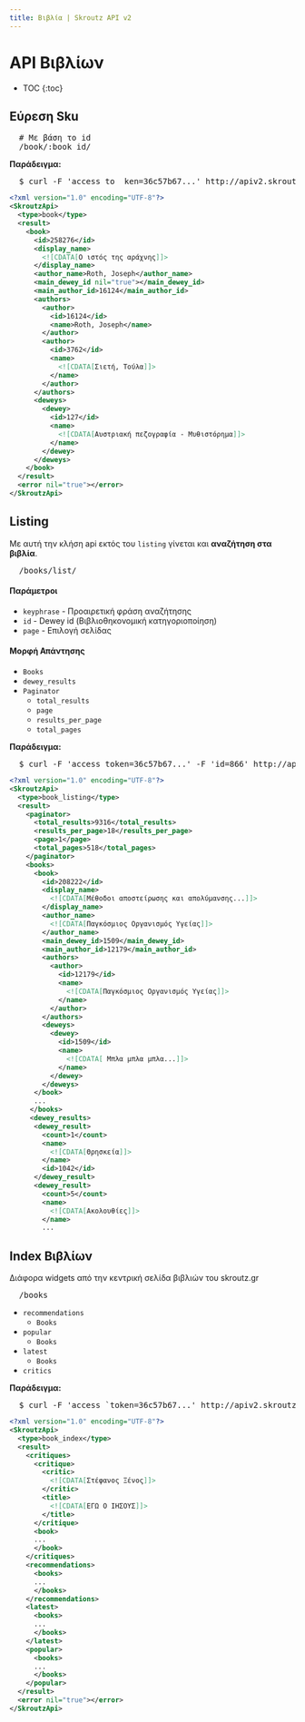 ```yaml
---
title: Βιβλία | Skroutz API v2
---
```


# API Βιβλίων

* TOC
{:toc}

## Εύρεση Sku

<pre class="terminal">
  # Με βάση το id
  /book/:book_id/
</pre>

**Παράδειγμα:**
 
<pre class="terminal">
  $ curl -F 'access_to  ken=36c57b67...' http://apiv2.skroutz.gr/xml/book/258276/
</pre>

~~~ xml
<?xml version="1.0" encoding="UTF-8"?>
<SkroutzApi>
  <type>book</type>
  <result>
    <book>
      <id>258276</id>
      <display_name>
        <![CDATA[Ο ιστός της αράχνης]]>
      </display_name>
      <author_name>Roth, Joseph</author_name>
      <main_dewey_id nil="true"></main_dewey_id>
      <main_author_id>16124</main_author_id>
      <authors>
        <author>
          <id>16124</id>
          <name>Roth, Joseph</name>
        </author>
        <author>
          <id>3762</id>
          <name>
            <![CDATA[Σιετή, Τούλα]]>
          </name>
        </author>
      </authors>
      <deweys>
        <dewey>
          <id>127</id>
          <name>
            <![CDATA[Αυστριακή πεζογραφία - Μυθιστόρημα]]>
          </name>
        </dewey>
      </deweys>
    </book>
  </result>
  <error nil="true"></error>
</SkroutzApi>
~~~
    

## Listing

Με αυτή την κλήση api εκτός του `listing` γίνεται και **αναζήτηση στα βιβλία**.

<pre class="terminal">
  /books/list/
</pre>

#### Παράμετροι
 
 * `keyphrase` - Προαιρετική φράση αναζήτησης
 * `id` - Dewey id (Βιβλιοθηκονομική κατηγοριοποίηση)
 * `page` - Επιλογή σελίδας

#### Μορφή Απάντησης

 * `Books`
 * `dewey_results`
 * `Paginator`
   * `total_results`
   * `page`
   * `results_per_page`
   * `total_pages`

**Παράδειγμα:**

<pre class="terminal">
  $ curl -F 'access_token=36c57b67...' -F 'id=866' http://apiv2.skroutz.gr/xml/books/list/
</pre>

~~~ xml
<?xml version="1.0" encoding="UTF-8"?>
<SkroutzApi>
  <type>book_listing</type>
  <result>
    <paginator>
      <total_results>9316</total_results>
      <results_per_page>18</results_per_page>
      <page>1</page>
      <total_pages>518</total_pages>
    </paginator>
    <books>
      <book>
        <id>208222</id>
        <display_name>
          <![CDATA[Μέθοδοι αποστείρωσης και απολύμανσης...]]>
        </display_name>
        <author_name>
          <![CDATA[Παγκόσμιος Οργανισμός Υγείας]]>
        </author_name>
        <main_dewey_id>1509</main_dewey_id>
        <main_author_id>12179</main_author_id>
        <authors>
          <author>
            <id>12179</id>
            <name>
              <![CDATA[Παγκόσμιος Οργανισμός Υγείας]]>
            </name>
          </author>
        </authors>
        <deweys>
          <dewey>
            <id>1509</id>
            <name>
              <![CDATA[ Μπλα μπλα μπλα...]]>
            </name>
          </dewey>
        </deweys>
      </book>
      ...
     </books>
     <dewey_results>
      <dewey_result>
        <count>1</count>
        <name>
          <![CDATA[Θρησκεία]]>
        </name>
        <id>1042</id>
      </dewey_result>
      <dewey_result>
        <count>5</count>
        <name>
          <![CDATA[Ακολουθίες]]>
        </name>
        ...
~~~
    
## Index Βιβλίων

Διάφορα widgets από την κεντρική σελίδα βιβλιών του skroutz.gr

<pre class="terminal">
  /books
</pre>

* `recommendations`
  * `Books`
* `popular`
  * `Books`
* `latest`
  * `Books`
* `critics`

**Παράδειγμα:**

<pre class="terminal">
  $ curl -F 'access_`token=36c57b67...' http://apiv2.skroutz.gr/xml/books/
</pre>

~~~ xml
<?xml version="1.0" encoding="UTF-8"?>
<SkroutzApi>
  <type>book_index</type>
  <result>
    <critiques>
      <critique>
        <critic>
          <![CDATA[Στέφανος Ξένος]]>
        </critic>
        <title>
          <![CDATA[ΕΓΩ Ο ΙΗΣΟΥΣ]]>
        </title>
      </critique>
      <book>
      ...
      </book>
    </critiques>
    <recommendations>
      <books>
      ...
      </books>
    </recommendations>
    <latest>
      <books>
      ...
      </books>
    </latest>
    <popular>
      <books>
      ...
      </books>
    </popular>
  </result>
  <error nil="true"></error>
</SkroutzApi>
~~~
